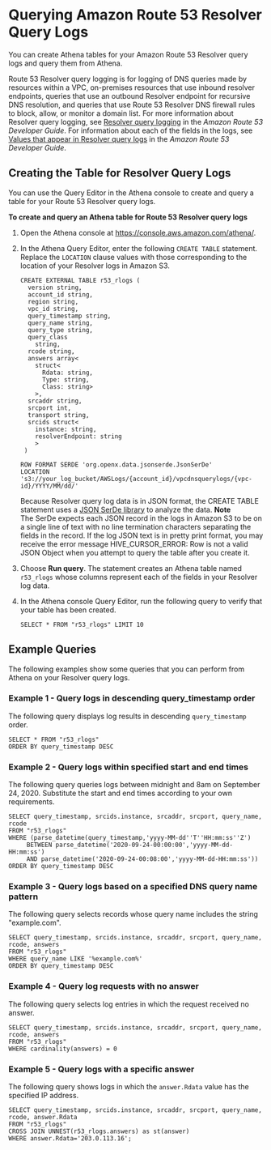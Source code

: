 # Querying Amazon Route 53 Resolver Query Logs<a name="querying-r53-resolver-logs"></a>

You can create Athena tables for your Amazon Route 53 Resolver query logs and query them from Athena\.

Route 53 Resolver query logging is for logging of DNS queries made by resources within a VPC, on\-premises resources that use inbound resolver endpoints, queries that use an outbound Resolver endpoint for recursive DNS resolution, and queries that use Route 53 Resolver DNS firewall rules to block, allow, or monitor a domain list\. For more information about Resolver query logging, see [Resolver query logging](https://docs.aws.amazon.com/Route53/latest/DeveloperGuide/resolver-query-logs.html) in the *Amazon Route 53 Developer Guide*\. For information about each of the fields in the logs, see [Values that appear in Resolver query logs](https://docs.aws.amazon.com/Route53/latest/DeveloperGuide/resolver-query-logs-format.html) in the *Amazon Route 53 Developer Guide*\.

## Creating the Table for Resolver Query Logs<a name="querying-r53-resolver-logs-creating-the-table"></a>

You can use the Query Editor in the Athena console to create and query a table for your Route 53 Resolver query logs\.

**To create and query an Athena table for Route 53 Resolver query logs**

1. Open the Athena console at [https://console\.aws\.amazon\.com/athena/](https://console.aws.amazon.com/athena/home)\.

1. In the Athena Query Editor, enter the following `CREATE TABLE` statement\. Replace the `LOCATION` clause values with those corresponding to the location of your Resolver logs in Amazon S3\.

   ```
   CREATE EXTERNAL TABLE r53_rlogs (
     version string,
     account_id string,
     region string,
     vpc_id string,
     query_timestamp string,
     query_name string,
     query_type string,
     query_class
       string,
     rcode string,
     answers array<
       struct<
         Rdata: string,
         Type: string,
         Class: string>
       >,
     srcaddr string,
     srcport int,
     transport string,
     srcids struct<
       instance: string,
       resolverEndpoint: string
       >
    )
        
   ROW FORMAT SERDE 'org.openx.data.jsonserde.JsonSerDe'
   LOCATION 's3://your_log_bucket/AWSLogs/{account_id}/vpcdnsquerylogs/{vpc-id}/YYYY/MM/dd/'
   ```

   Because Resolver query log data is in JSON format, the CREATE TABLE statement uses a [JSON SerDe library](json-serde.md) to analyze the data\.
**Note**  
The SerDe expects each JSON record in the logs in Amazon S3 to be on a single line of text with no line termination characters separating the fields in the record\. If the log JSON text is in pretty print format, you may receive the error message HIVE\_CURSOR\_ERROR: Row is not a valid JSON Object when you attempt to query the table after you create it\.

1. Choose **Run query**\. The statement creates an Athena table named `r53_rlogs` whose columns represent each of the fields in your Resolver log data\.

1. In the Athena console Query Editor, run the following query to verify that your table has been created\.

   ```
   SELECT * FROM "r53_rlogs" LIMIT 10
   ```

## Example Queries<a name="querying-r53-resolver-logs-example-queries"></a>

The following examples show some queries that you can perform from Athena on your Resolver query logs\.

### Example 1 \- Query logs in descending query\_timestamp order<a name="querying-r53-resolver-logs-example-1-query-logs-in-descending-query_timestamp-order"></a>

The following query displays log results in descending `query_timestamp` order\.

```
SELECT * FROM "r53_rlogs"
ORDER BY query_timestamp DESC
```

### Example 2 \- Query logs within specified start and end times<a name="querying-r53-resolver-logs-example-2-query-logs-within-specified-start-and-end-times"></a>

The following query queries logs between midnight and 8am on September 24, 2020\. Substitute the start and end times according to your own requirements\.

```
SELECT query_timestamp, srcids.instance, srcaddr, srcport, query_name, rcode
FROM "r53_rlogs"
WHERE (parse_datetime(query_timestamp,'yyyy-MM-dd''T''HH:mm:ss''Z')
     BETWEEN parse_datetime('2020-09-24-00:00:00','yyyy-MM-dd-HH:mm:ss') 
     AND parse_datetime('2020-09-24-00:08:00','yyyy-MM-dd-HH:mm:ss'))
ORDER BY query_timestamp DESC
```

### Example 3 \- Query logs based on a specified DNS query name pattern<a name="querying-r53-resolver-logs-example-3-query-logs-based-on-a-specified-dns-query-name-pattern"></a>

The following query selects records whose query name includes the string "example\.com"\.

```
SELECT query_timestamp, srcids.instance, srcaddr, srcport, query_name, rcode, answers
FROM "r53_rlogs"
WHERE query_name LIKE '%example.com%'
ORDER BY query_timestamp DESC
```

### Example 4 \- Query log requests with no answer<a name="querying-r53-resolver-logs-example-4-query-log-requests-with-no-answer"></a>

The following query selects log entries in which the request received no answer\.

```
SELECT query_timestamp, srcids.instance, srcaddr, srcport, query_name, rcode, answers
FROM "r53_rlogs"
WHERE cardinality(answers) = 0
```

### Example 5 \- Query logs with a specific answer<a name="querying-r53-resolver-logs-example-5-query-logs-with-a-specific-answer"></a>

The following query shows logs in which the `answer.Rdata` value has the specified IP address\.

```
SELECT query_timestamp, srcids.instance, srcaddr, srcport, query_name, rcode, answer.Rdata
FROM "r53_rlogs"
CROSS JOIN UNNEST(r53_rlogs.answers) as st(answer)
WHERE answer.Rdata='203.0.113.16';
```
